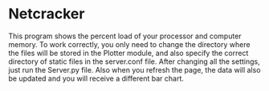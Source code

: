 # Netcracker
This program shows the percent load of your processor and computer memory. To work correctly, you only need to change the directory where the files will be stored in the Plotter module, and also specify the correct directory of static files in the server.conf file. 
After changing all the settings, just run the Server.py file. Also when you refresh the page, the data will also be updated and you will receive a different bar chart.
